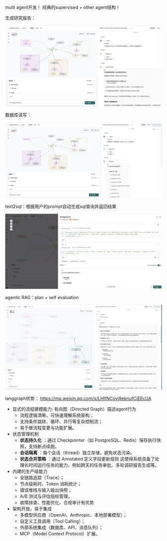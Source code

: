 multi agent开发！ 经典的supervised + other agent结构！

生成研究报告：

![1759239379759](image/readme/1759239379759.png)

数据库读写：

![1759239410997](image/readme/1759239410997.png)

text2sql：根据用户的prompt自动生成sql查询并返回结果

![1759243044703](image/readme/1759243044703.png)

agentic RAG：plan + self evaluation

![1760107451075](image/readme/1760107451075.png)



langgraph优势： https://mp.weixin.qq.com/s/LHIfNCovj9eknufCiEEcUA

* 显式的流程建模能力: 有向图（Directed Graph）描述agent行为
  * 流程逻辑清晰，可快速理解系统架构；
  * 支持条件跳转、循环、并行等复杂控制流；
  * 易于做流程变更与功能扩展。
* 状态管理机制
  * **状态持久化** ：通过 Checkpointer（如 PostgreSQL、Redis）保存执行快照，支持断点续跑。
  * **会话隔离** ：每个会话（thread）独立存储，避免状态污染。
  * **状态合并策略** ：通过 Annotated 定义字段更新规则 这使得系统具备了处理长时间运行任务的能力，例如跨天的任务审批、多轮调研报告生成等。
* 内建的生产级能力
  * 全链路追踪（Trace）；
  * 节点级耗时、Token 消耗统计；
  * 错误堆栈与输入输出快照；
  * A/B 测试与评估指标管理。
  * 故障排查、性能优化、合规审计有优势
* 架构开放，易于集成
  * 多模型供应商（OpenAI、Anthropic、本地部署模型）；
  * 自定义工具调用（Tool Calling）；
  * 外部系统集成（数据库、API、消息队列）；
  * MCP（Model Context Protocol）扩展。
